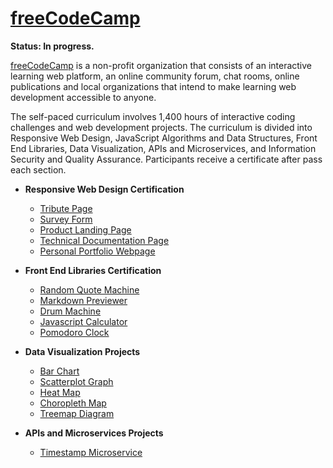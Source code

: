# [freeCodeCamp](/freecodecamp/)

**Status: In progress.**

[freeCodeCamp](https://www.freecodecamp.org/) is a non-profit organization that consists of an interactive learning web platform, an online community forum, chat rooms, online publications and local organizations that intend to make learning web development accessible to anyone.

The self-paced curriculum involves 1,400 hours of interactive coding challenges and web development projects. The curriculum is divided into Responsive Web Design, JavaScript Algorithms and Data Structures, Front End Libraries, Data Visualization, APIs and Microservices, and Information Security and Quality Assurance. Participants receive a certificate after pass each section.

- **Responsive Web Design Certification**

  - [Tribute Page](/freecodecamp/tribute-page/)
  - [Survey Form](/freecodecamp/survey-form/)
  - [Product Landing Page](/freecodecamp/product-landing-page/)
  - [Technical Documentation Page](/freecodecamp/technical-documentation-page/)
  - [Personal Portfolio Webpage](/freecodecamp/personal-portfolio-webpage/)

- **Front End Libraries Certification**

  - [Random Quote Machine](/freecodecamp/random-quote-machine/)
  - [Markdown Previewer](/freecodecamp/markdown-previewer/)
  - [Drum Machine](/freecodecamp/drum-machine/)
  - [Javascript Calculator](/freecodecamp/javascript-calculator/)
  - [Pomodoro Clock](/freecodecamp/pomodoro-clock/)

- **Data Visualization Projects**

  - [Bar Chart](/freecodecamp/bar-chart/)
  - [Scatterplot Graph](/freecodecamp/scatterplot-graph/)
  - [Heat Map](/freecodecamp/heat-map/)
  - [Choropleth Map](/freecodecamp/choropleth-map/)
  - [Treemap Diagram](/freecodecamp/treemap-diagram/)

- **APIs and Microservices Projects**

  - [Timestamp Microservice](/freecodecamp/timestamp-microservice/)
